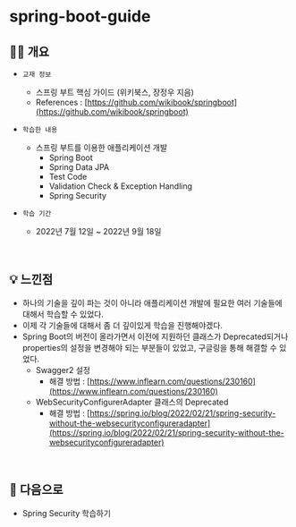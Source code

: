 # spring-boot-guide

## 👨‍🏫 개요
- `교재 정보`
    - 스프링 부트 핵심 가이드 (위키북스, 장정우 지음)
    - References : [https://github.com/wikibook/springboot](https://github.com/wikibook/springboot)
    
- `학습한 내용`
    - 스프링 부트를 이용한 애플리케이션 개발
        - Spring Boot
        - Spring Data JPA
        - Test Code
        - Validation Check & Exception Handling
        - Spring Security
    
- `학습 기간`
    - 2022년 7월 12일 ~ 2022년 9월 18일
<br>

## 💡 느낀점
  - 하나의 기술을 깊이 파는 것이 아니라 애플리케이션 개발에 필요한 여러 기술들에 대해서 학습할 수 있었다.
  - 이제 각 기술들에 대해서 좀 더 깊이있게 학습을 진행해야겠다.
  - Spring Boot의 버전이 올라가면서 이전에 지원하던 클래스가 Deprecated되거나 properties의 설정을 변경해야 되는 부분들이 있었고, 구글링을 통해 해결할 수 있었다.
      - Swagger2 설정
          - 해결 방법 : [https://www.inflearn.com/questions/230160](https://www.inflearn.com/questions/230160)
      - WebSecurityConfigurerAdapter 클래스의 Deprecated
          - 해결 방법 : [https://spring.io/blog/2022/02/21/spring-security-without-the-websecurityconfigureradapter](https://spring.io/blog/2022/02/21/spring-security-without-the-websecurityconfigureradapter)
<br>    
    
## 🚀 다음으로
- Spring Security 학습하기
